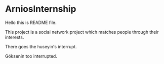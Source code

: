 # ArniosInternship

Hello this is README file.

This project is a social network project which matches people through their interests.

There goes the huseyin's interrupt.

Göksenin too interrupted.



